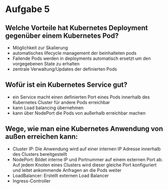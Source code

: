 # Aufgabe 5

## Welche Vorteile hat Kubernetes Deployment gegenüber einem Kubernetes Pod?
 - Möglichkeit zur Skalierung
 - automatisches lifecycle management der beinhalteten pods
 - Failende Pods werden in deployments automatisch ersetzt um den vorgegebenen State zu erhalten
 - zentrale Verwaltung/Updates der definierten Pods

## Wofür ist ein Kubernetes Service gut?
- ein Service macht einen definierten Port eines Pods innerhalb des Kubernetes Cluster für andere Pods erreichbar
- kann Load balancing übernehmen
- kann über NodePort die Pods von außerhalb erreichbar machen

## Wege, wie man eine Kubernetes Anwendung von außen erreichen kann:
- Cluster IP: Die Anwendung wird auf einer internen IP Adresse innerhalb des Clusters bereitgestellt
- NodePort: Bildet interne IP und Portnummer auf einem externen Port ab. Auf jedem Knoten eines Clusters wird dieser gleiche Port konfiguriert und leitet ankommende Anfragen an die Pods weiter
- LoadBalancer: Erstellt externen Load Balancer
- Ingress-Controller